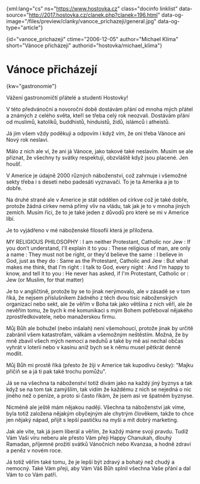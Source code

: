 
{xml:lang="cs" ns="https://www.hostovka.cz" class="docinfo linklist" data-source="http://2017.hostovka.cz/clanek.php?clanek=196.html" data-og-image="/files/preview/clanky/vanoce_prichazeji/general.jpg" data-og-type="article"}

{id="vanoce\_prichazeji" ctime="2006-12-05" author="Michael Klíma" short="Vánoce přicházejí" authorid="hostovka/michael\_klima"}

# Vánoce přicházejí

{kw="gastronomie"}

Vážení gastronomičtí přátelé a studenti Hostovky!

V této předvánoční a novoroční době dostávám přání od mnoha mých přátel a známých z celého světa, kteří se třeba celý rok neozvali. Dostávám přání od muslimů, katolíků, buddhistů, hinduistů, židů, islámců i atheistů.

Já jim všem vždy poděkuji a odpovím i když vím, že oni třeba Vánoce ani Nový rok neslaví.

Málo z nich ale ví, že ani já Vánoce, jako takové také neslavím. Musím se ale přiznat, že všechny ty svátky respektuji, obzvláště když jsou placené. Jen houšť.

V Americe je údajně 2000 různých náboženství, což zahrnuje i všemožné sekty třeba i s deseti nebo padesáti vyznavači. To je ta Amerika a je to dobře.

Na druhé straně ale v Americe je stát oddělen od církve což je také dobře, protože žádná církev nemá přímý vliv na vládu, tak jak je to v mnoha jiných zemích. Musím říci, že to je také jeden z důvodů pro které se mi v Americe líbí.

Je to vyjádřeno v mé náboženské filosofii která je přiložena.

MY RELIGIOUS PHILOSOPHY
:   I am neither Protestant, Catholic nor Jew
:   If you don’t understand, I'll explain it to you
:   These religious of man, are only a name
:   They must not be right, or they'd believe the same
:   I believe in God, just as they do
:   Same as the Protestant, Catholic and Jew
:   But what makes me think, that I'm right
:   I talk to God, every night
:   And I'm happy to know, and tell it to you
:   He never has asked, if I'm Protestant, Catholic or
:   Jew (or Muslim, for that matter)

Je to v angličtině, protože by se to jinak nerýmovalo, ale v zásadě se v tom říká, že nejsem příslušníkem žádného z těch dvou tisíc náboženských organizací nebo sekt, ale že věřím v Boha tak jako většina z nich věří, ale že nevěřím tomu, že bych k mé komunikaci s mým Bohem potřeboval nějakého zprostředkovatele, nebo manažerskou firmu.

Můj Bůh ale bohužel (nebo inšalah) není všemohoucí, protože jinak by určitě zabránil všem katastrofám, válkám a všemožným neštěstím. Možná, že by mně zbavil všech mých nemocí a neduhů a také by mě asi nechal občas vyhrát v loterii nebo v kasínu aniž bych se k němu musel pětkrát denně modlit.

Můj Bůh mi prostě říká (přesto že žiji v Americe tak kupodivu česky): "Majku přičiň se a já ti pak také trochu pomůžu".

Já se na všechna ta náboženství totiž dívám jako na každý jiný byznys a tak když se na tom tak zamýšlím, tak vidím že každému z nich se nejedná o nic jiného než o peníze, a proto si často říkám, že jsem asi ve špatném byznyse.

Nicméně ale ještě mám nějakou naději. Všechna ta náboženství jak víme, byla totiž založena nějakým obyčejným ale chytrým člověkem, takže to chce jen nějaký nápad, přijít s lepší pastičku na myši a mít dobrý marketing.

Jak ale víte, tak já jsem liberál a věřím, že každý máme svoji pravdu. Tudíž Vám Vaši víru neberu ale přesto Vám přeji Happy Chanukah, dlouhý Ramadan, příjemné prožití svátků Vánočních nebo Kvanzaa, a hodně zdraví a peněz v novém roce.

Já totiž věřím také tomu, že je lepší být zdravý a bohatý než chudý a nemocný. Také Vám přeji, aby Vám Váš Bůh splnil všechna Vaše přání a dal Vám to co Vám patří.

